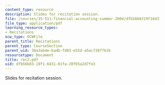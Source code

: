 ```yaml
---
content_type: resource
description: Slides for recitation session.
file: /courses/15-511-financial-accounting-summer-2004/dfb56b8319f1643181fa20f65a2d7fe3_rec2.pdf
file_type: application/pdf
learning_resource_types:
- Recitations
ocw_type: OCWFile
parent_title: Recitations
parent_type: CourseSection
parent_uid: 38a3ab4e-badb-fd03-e55d-a5ac7287fb1b
resourcetype: Document
title: rec2.pdf
uid: dfb56b83-19f1-6431-81fa-20f65a2d7fe3
---
```

Slides for recitation session.

